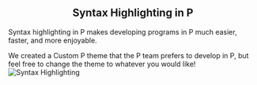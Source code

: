 <style>
  .md-typeset h1,
  .md-content__button {
    display: none;
  }
  
</style>
<div align="center">
<h2>Syntax Highlighting in P</h2>
</div>

Syntax highlighting in P makes developing programs in P much easier, faster, and more enjoyable. 

We created a Custom P theme that the P team prefers to develop in P, but feel free to change the theme to whatever you would like!
![Syntax Highlighting](../../images/syntax_highlighting.png)